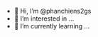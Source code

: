 - 👋 Hi, I’m @phanchiens2gs
- 👀 I’m interested in ...
- 🌱 I’m currently learning ...

<!---
phanchiens2gs/phanchiens2gs is a ✨ special ✨ repository because its `README.md` (this file) appears on your GitHub profile.
You can click the Preview link to take a look at your changes.
--->
